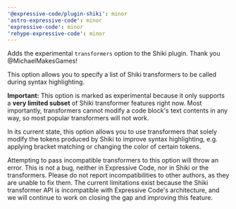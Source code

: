 ```yaml
---
'@expressive-code/plugin-shiki': minor
'astro-expressive-code': minor
'expressive-code': minor
'rehype-expressive-code': minor
---
```


Adds the experimental `transformers` option to the Shiki plugin. Thank you @MichaelMakesGames!

This option allows you to specify a list of Shiki transformers to be called during syntax highlighting.

**Important:** This option is marked as experimental because it only supports a **very limited subset** of Shiki transformer features right now. Most importantly, transformers cannot modify a code block's text contents in any way, so most popular transformers will not work.

In its current state, this option allows you to use transformers that solely modify the tokens produced by Shiki to improve syntax highlighting, e.g. applying bracket matching or changing the color of certain tokens.

Attempting to pass incompatible transformers to this option will throw an error. This is not a bug, neither in Expressive Code, nor in Shiki or the transformers. Please do not report incompatibilities to other authors, as they are unable to fix them. The current limitations exist because the Shiki transformer API is incompatible with Expressive Code's architecture, and we will continue to work on closing the gap and improving this feature.
